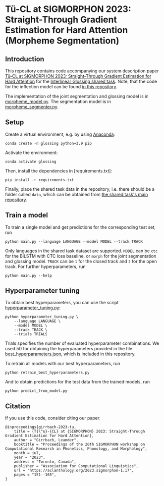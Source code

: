 # Tü-CL at SIGMORPHON 2023: Straight-Through Gradient Estimation for Hard Attention (Morpheme Segmentation)
## Introduction

This repository contains code accompanying our system description paper [Tü-CL at SIGMORPHON 2023: Straight-Through Gradient Estimation for Hard Attention](https://aclanthology.org/2023.sigmorphon-1.17/) for the [Interlinear Glossing shared task](https://aclanthology.org/2023.sigmorphon-1.20/).
Note, that the code for the inflection model can be found [in this repository](https://github.com/LGirrbach/sigmorphon-2023-inflection).

The implementation of the joint segmentation and glossing model is in [morpheme_model.py](morpheme_model.py).
The segmentation model is in [morpheme_segmenter.py](morpheme_segmenter.py).

## Setup
Create a virtual environment, e.g. by using [Anaconda](https://docs.conda.io/en/latest/miniconda.html):
```
conda create -n glossing python=3.9 pip
```
Activate the environment:
```
conda activate glossing
```
Then, install the dependencies in [requirements.txt]:
```
pip install -r requirements.txt
```

Finally, place the shared task data in the repository, i.e. there should be a folder called `data`, which can be obtained from [the shared task's main repository](https://github.com/sigmorphon/2023glossingST).

## Train a model
To train a single model and get predictions for the corresponding test set, run
```
python main.py --language LANGUAGE --model MODEL --track TRACK
```
Only languages in the shared task dataset are supported. `MODEL` can be `ctc` for the BiLSTM with CTC loss baseline, or `morph` for the joint segmentation and glossing model. `TRACK` can be `1` for the closed track and `2` for the open track. For further hyperparameters, run
```
python main.py --help
```

## Hyperparameter tuning
To obtain best hyperparameters, you can use the script [hyperparameter_tuning.py](hyperparameter_tuning.py):
```
python hyperparameter_tuning.py \
    --language LANGUAGE \
    --model MODEL \
    --track TRACK \
    --trials TRIALS
```
Trials specifies the number of evaluated hyperparameter combinations. We used 50 for obtaining the hyperparameters provided in the file [best_hyperparameters.json](best_hyperparameters.json), which is included in this repository.

To retrain all models with our best hyperparameters, run
```
python retrain_best_hyperparameters.py
```
And to obtain predictions for the test data from the trained models, run
```
python predict_from_model.py
```

## Citation
If you use this code, consider citing our paper:
```
@inproceedings{girrbach-2023-tu,
    title = {T{\"u}-{CL} at {SIGMORPHON} 2023: Straight-Through Gradient Estimation for Hard Attention},
    author = "Girrbach, Leander",
    booktitle = "Proceedings of the 20th SIGMORPHON workshop on Computational Research in Phonetics, Phonology, and Morphology",
    month = jul,
    year = "2023",
    address = "Toronto, Canada",
    publisher = "Association for Computational Linguistics",
    url = "https://aclanthology.org/2023.sigmorphon-1.17",
    pages = "151--165",
}
```


